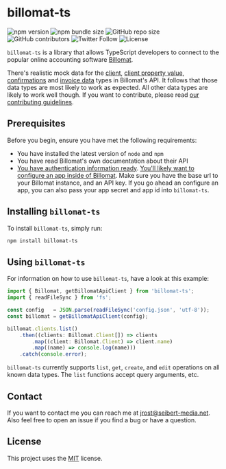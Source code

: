 # billomat-ts

![npm version](https://img.shields.io/npm/v/billomat-ts)
![npm bundle size](https://img.shields.io/bundlephobia/min/billomat-ts)
![GitHub repo size](https://img.shields.io/github/repo-size/seibert-media/billomat-ts)
![GitHub contributors](https://img.shields.io/github/contributors/seibert-media/billomat-ts)
![Twitter Follow](https://img.shields.io/twitter/follow/seibertmedia?style=social)
![License](https://img.shields.io/npm/l/billomat-ts)

`billomat-ts` is a library that allows TypeScript developers to connect to the popular online accounting software [Billomat](https://www.billomat.com/).

There's realistic mock data for the [client](https://www.billomat.com/en/api/clients/), [client property value](https://www.billomat.com/en/api/clients/properties/), [confirmations](https://www.billomat.com/en/api/confirmations/) and [invoice data](https://www.billomat.com/en/api/invoices/) types in Billomat's API. It follows that those data types are most likely to work as expected. All other data types are likely to work well though. If you want to contribute, please read [our contributing guidelines](CONTRIBUTING.md).

## Prerequisites

Before you begin, ensure you have met the following requirements:
* You have installed the latest version of `node` and `npm`
* You have read Billomat's own documentation about their API
* [You have authentication information ready](https://www.billomat.com/en/api/basics/authentication/). [You'll likely want to configure an app inside of Billomat](https://www.billomat.com/en/api/basics/rate-limiting/). Make sure you have the base url to your Billomat instance, and an API key. If you go ahead an configure an app, you can also pass your app secret and app id into `billomat-ts`. 

## Installing `billomat-ts`

To install `billomat-ts`, simply run:

```bash
npm install billomat-ts
```

## Using `billomat-ts`

For information on how to use `billomat-ts`, have a look at this example:

```typescript
import { Billomat, getBillomatApiClient } from 'billomat-ts';
import { readFileSync } from 'fs';

const config   = JSON.parse(readFileSync('config.json', 'utf-8'));
const billomat = getBillomatApiClient(config);

billomat.clients.list()
    .then((clients: Billomat.Client[]) => clients
        .map((client: Billomat.Client) => client.name)
        .map((name) => console.log(name)))
    .catch(console.error);
```

`billomat-ts` currently supports `list`, `get`, `create`, and `edit` operations on all known data types. The `list` functions accept query arguments, etc.

## Contact

If you want to contact me you can reach me at jrost@seibert-media.net. Also feel free to open an issue if you find a bug or have a question.

## License

This project uses the [MIT](https://opensource.org/licenses/MIT) license.
